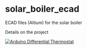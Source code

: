 # solar_boiler_ecad
ECAD files (Altium) for the solar boiler

Details on the project

[![Arduino Differential Thermostat](https://img.youtube.com/vi/GMF6dyCDUPo/original.jpg)](https://www.youtube.com/watch?v=GMF6dyCDUPo)

